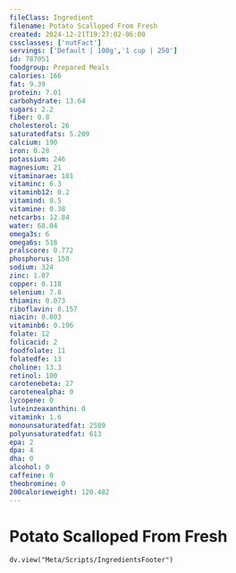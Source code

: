 ```yaml
---
fileClass: Ingredient
filename: Potato Scalloped From Fresh
created: 2024-12-21T19:27:02-06:00
cssclasses: ['nutFact']
servings: ['Default | 100g','1 cup | 250']
id: 787051
foodgroup: Prepared Meals
calories: 166
fat: 9.39
protein: 7.01
carbohydrate: 13.64
sugars: 2.2
fiber: 0.8
cholesterol: 26
saturatedfats: 5.209
calcium: 190
iron: 0.28
potassium: 246
magnesium: 21
vitaminarae: 101
vitaminc: 6.3
vitaminb12: 0.2
vitamind: 0.5
vitamine: 0.38
netcarbs: 12.84
water: 68.04
omega3s: 6
omega6s: 518
pralscore: 0.772
phosphorus: 150
sodium: 324
zinc: 1.07
copper: 0.118
selenium: 7.8
thiamin: 0.073
riboflavin: 0.157
niacin: 0.803
vitaminb6: 0.196
folate: 12
folicacid: 2
foodfolate: 11
folatedfe: 13
choline: 13.3
retinol: 100
carotenebeta: 27
carotenealpha: 0
lycopene: 0
luteinzeaxanthin: 0
vitamink: 1.6
monounsaturatedfat: 2589
polyunsaturatedfat: 613
epa: 2
dpa: 4
dha: 0
alcohol: 0
caffeine: 0
theobromine: 0
200calorieweight: 120.482
---
```


# Potato Scalloped From Fresh

```dataviewjs
dv.view("Meta/Scripts/IngredientsFooter")
```
